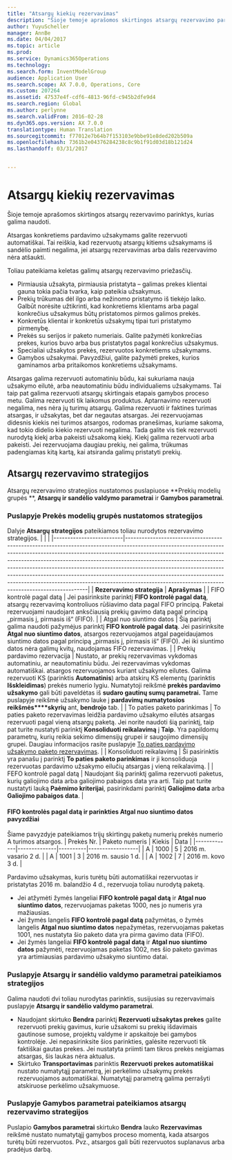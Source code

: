 ```yaml
---
title: "Atsargų kiekių rezervavimas"
description: "Šioje temoje aprašomos skirtingos atsargų rezervavimo parinktys, kurias galima naudoti."
author: YuyuScheller
manager: AnnBe
ms.date: 04/04/2017
ms.topic: article
ms.prod: 
ms.service: Dynamics365Operations
ms.technology: 
ms.search.form: InventModelGroup
audience: Application User
ms.search.scope: AX 7.0.0, Operations, Core
ms.custom: 207264
ms.assetid: 47537e4f-cdf6-4813-96fd-c945b2dfe9d4
ms.search.region: Global
ms.author: perlynne
ms.search.validFrom: 2016-02-28
ms.dyn365.ops.version: AX 7.0.0
translationtype: Human Translation
ms.sourcegitcommit: f77012e7b64b7f153103e9bbe91e8ded202b509a
ms.openlocfilehash: 7361b2e04376284238c8c9b1f91d03d18b121d24
ms.lasthandoff: 03/31/2017


---
```


# <a name="reserve-inventory-quantities"></a>Atsargų kiekių rezervavimas

Šioje temoje aprašomos skirtingos atsargų rezervavimo parinktys, kurias galima naudoti.

Atsargas konkretiems pardavimo užsakymams galite rezervuoti automatiškai. Tai reiškia, kad rezervuotų atsargų kitiems užsakymams iš sandėlio paimti negalima, jei atsargų rezervavimas arba dalis rezervavimo nėra atšaukti.

Toliau pateikiama keletas galimų atsargų rezervavimo priežasčių.
-   Pirmiausia užsakyta, pirmiausia pristatyta – galimas prekes klientai gauna tokia pačia tvarka, kaip pateikia užsakymus.
-   Prekių trūkumas dėl ilgo arba nežinomo pristatymo iš tiekėjo laiko. Galbūt norėsite užtikrinti, kad konkretiems klientams arba pagal konkrečius užsakymus būtų pristatomos pirmos galimos prekės.
-   Konkretūs klientai ir konkretūs užsakymų tipai turi pristatymo pirmenybę.
-   Prekės su serijos ir paketo numeriais. Galite pažymėti konkrečias prekes, kurios buvo arba bus pristatytos pagal konkrečius užsakymus.
-   Specialiai užsakytos prekės, rezervuotos konkretiems užsakymams.
-   Gamybos užsakymai. Pavyzdžiui, galite pažymėti prekes, kurios gaminamos arba pritaikomos konkretiems užsakymams.

Atsargas galima rezervuoti automatiniu būdu, kai sukuriama nauja užsakymo eilutė, arba neautomatiniu būdu individualiems užsakymams. Tai taip pat galima rezervuoti atsargų skirtingais etapais gamybos proceso metu. Galima rezervuoti tik laikomus produktus. Aptarnavimo rezervuoti negalima, nes nėra jų turimų atsargų. Galima rezervuoti ir faktines turimas atsargas, ir užsakytas, bet dar negautas atsargas. Jei rezervuojamas didesnis kiekis nei turimos atsargos, rodomas pranešimas, kuriame sakoma, kad tokio didelio kiekio rezervuoti negalima. Tada galite vis tiek rezervuoti nurodytą kiekį arba pakeisti užsakomą kiekį. Kiekį galima rezervuoti arba pakeisti. Jei rezervuojama daugiau prekių, nei galima, trūkumas padengiamas kitą kartą, kai atsiranda galimų pristatyti prekių.

## <a name="inventory-reservation-policies"></a>Atsargų rezervavimo strategijos
Atsargų rezervavimo strategijos nustatomos puslapiuose **Prekių modelių grupės **, **Atsargų ir sandėlio valdymo parametrai** ir **Gamybos parametrai**.
### <a name="policies-on-the-item-model-groups-page"></a>Puslapyje Prekės modelių grupės nustatomos strategijos

Dalyje **Atsargų strategijos** pateikiamos toliau nurodytos rezervavimo strategijos.
|                         |                                                                                                                                                                                                                                                                                                                                                                                                                                                                                                                                                    |
|-------------------------|----------------------------------------------------------------------------------------------------------------------------------------------------------------------------------------------------------------------------------------------------------------------------------------------------------------------------------------------------------------------------------------------------------------------------------------------------------------------------------------------------------------------------------------------------|
| **Rezervavimo strategija**  | **Aprašymas**                                                                                                                                                                                                                                                                                                                                                                                                                                                                                                                                    |
| FIFO kontrolė pagal datą    | Jei pasirinksite parinktį **FIFO kontrolė pagal datą**, atsargų rezervavimą kontroliuos rūšiavimo data pagal FIFO principą. Paketai rezervuojami naudojant anksčiausią prekių gavimo datą pagal principą „pirmasis į, pirmasis iš“ (FIFO).                                                                                                                                                                                                                                                                       |
| Atgal nuo siuntimo datos | Šią parinktį galima naudoti pažymėjus parinktį **FIFO kontrolė pagal datą**. Jei pasirinksite **Atgal nuo siuntimo datos**, atsargos rezervuojamos atgal pageidaujamos siuntimo datos pagal principą „pirmasis į, pirmasis iš“ (FIFO). Jei iki siuntimo datos nėra galimų kvitų, naudojamas FIFO rezervavimas.                                                                                                                                                                                                           |
| Prekių pardavimo rezervacija  | Nustato, ar prekių rezervavimas vykdomas automatiniu, ar neautomatiniu būdu. Jei rezervavimas vykdomas automatiškai. atsargos rezervuojamos kuriant užsakymo eilutes. Galima rezervuoti KS (parinktis **Automatinis**) arba atskirų KS elementų (parinktis **Išskleidimas**) prekės numerio lygiu. Numatytoji reikšmė **prekės pardavimo užsakymo** gali būti paveldėtas iš **sudaro gautinų sumų parametrai.** Tame puslapyje reikšmė užsakymo lauke į **pardavimų numatytosios reikšmės****skyrių** ant, **bendrojo** tab. |
| To paties paketo parinkimas    | To paties paketo rezervavimas leidžia pardavimo užsakymo eilutės atsargas rezervuoti pagal vieną atsargų paketą. Jei norite naudoti šią parinktį, taip pat turite nustatyti parinktį **Konsoliduoti reikalavimą** į **Taip**. Yra papildomų parametrų, kurių reikia sekimo dimensijų grupei ir saugojimo dimensijų grupei. Daugiau informacijos rasite puslapyje [To paties pardavimo užsakymo paketo rezervavimas](../sales-marketing/reserve-same-batch-sales-order.md).                                                          |
| Konsoliduoti reikalavimą | Ši pasirinktis yra panašu į parinktį **To paties paketo parinkimas** ir ji konsoliduoja rezervuotas pardavimo užsakymo eilučių atsargas į vieną reikalavimą.                                                                                                                                                                                                                                                                                                                                                                                      |
| FEFO kontrolė pagal datą    | Naudojant šią parinktį galima rezervuoti paketus, kurių galiojimo data arba galiojimo pabaigos data yra arti. Taip pat turite nustatyti lauką **Paėmimo kriterijai**, pasirinkdami parinktį **Galiojimo data** arba **Galiojimo pabaigos data**.                                                                                                                                                                                                                                                                                                                              |

#### <a name="example-for-fifo-date-controlled-and-backward-from-ship-date"></a>FIFO kontrolės pagal datą ir parinkties Atgal nuo siuntimo datos pavyzdžiai

Šiame pavyzdyje pateikiamos trijų skirtingų paketų numerių prekės numerio A turimos atsargos.
| Prekės Nr. | Paketo numeris | Kiekis | Data             |
|-------------|--------------|----------|------------------|
| A           | 1000         | 5        | 2016 m. vasario 2 d. |
| A           | 1001         | 3        | 2016 m. sausio 1 d.  |
| A           | 1002         | 7        | 2016 m. kovo 3 d.    |

Pardavimo užsakymas, kuris turėtų būti automatiškai rezervuotas ir pristatytas 2016 m. balandžio 4 d., rezervuoja toliau nurodytą paketą.
-   Jei atžymėti žymės langeliai **FIFO kontrolė pagal datą** ir **Atgal nuo siuntimo datos**, rezervuojamas paketas 1000, nes jo numeris yra mažiausias.
-   Jei žymės langelis **FIFO kontrolė pagal datą** pažymėtas, o žymės langelis **Atgal nuo siuntimo datos** nepažymėtas, rezervuojamas paketas 1001, nes nustatyta šio paketo data yra pirma gavimo data (FIFO).
-   Jei žymės langeliai **FIFO kontrolė pagal datą** ir **Atgal nuo siuntimo datos** pažymėti, rezervuojamas paketas 1002, nes šio paketo gavimas yra artimiausias pardavimo užsakymo siuntimo datai.

### <a name="policies-on-the-inventory-and-warehouse-management-parameter-page"></a>Puslapyje Atsargų ir sandėlio valdymo parametrai pateikiamos strategijos

Galima naudoti dvi toliau nurodytas parinktis, susijusias su rezervavimais puslapyje **Atsargų ir sandėlio valdymo parametrai**.
-   Naudojant skirtuko **Bendra** parinktį **Rezervuoti užsakytas prekes** galite rezervuoti prekių gavimus, kurie užsakomi su prekių išdavimais gautinose sumose, projektų valdyme ir apskaitoje bei gamybos kontrolėje. Jei nepasirinksite šios parinkties, galėsite rezervuoti tik faktiškai gautas prekes. Jei nustatyta priimti tam tikros prekės neigiamas atsargas, šis laukas nėra aktualus.
-   Skirtuko **Transportavimas** parinktis **Rezervuoti prekes automatiškai** nustato numatytąjį parametrą, jei perkėlimo užsakymų prekės rezervuojamos automatiškai. Numatytąjį parametrą galima perrašyti atskiruose perkėlimo užsakymuose.

### <a name="inventory-reservation-policies-on-the-production-parameters-page"></a>Puslapyje Gamybos parametrai pateikiamos atsargų rezervavimo strategijos

Puslapio **Gamybos parametrai** skirtuko **Bendra** lauko **Rezervavimas** reikšmė nustato numatytąjį gamybos proceso momentą, kada atsargos turėtų būti rezervuotos. Pvz., atsargos gali būti rezervuotos suplanavus arba pradėjus darbą.


